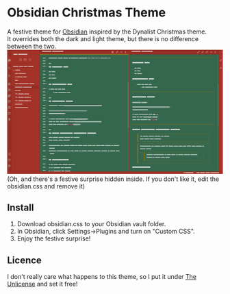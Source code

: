 # Obsidian Christmas Theme
A festive theme for [Obsidian](https://obisidian.md/) inspired by the Dynalist Christmas theme.  
It overrides both the dark and light theme, but there is no difference between the two.
![Screenshot](./screenshot.png)
(Oh, and there's a festive surprise hidden inside. If you don't like it, edit the obsidian.css and remove it)

## Install
1. Download obsidian.css to your Obsidian vault folder.
2. In Obsidian, click Settings->Plugins and turn on "Custom CSS".
3. Enjoy the festive surprise!

## Licence
I don't really care what happens to this theme, so I put it under [The Unlicense](./LICENSE) and set it free!
